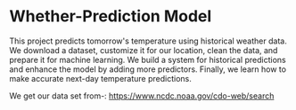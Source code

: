 # Whether-Prediction Model
 This project predicts tomorrow's temperature using historical weather data. We download a dataset, customize it for our location, clean the data, and prepare it for machine learning. We build a system for historical predictions and enhance the model by adding more predictors. Finally, we learn how to make accurate next-day temperature predictions.

We get our data set from-:  https://www.ncdc.noaa.gov/cdo-web/search
